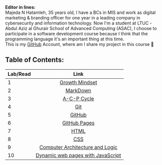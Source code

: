 
**Editor in lines:**  
Majeda N Hatamleh, 35 years old,  I have a BCs in MIS and work as digital marketing & branding officer for one year in a leading company in cybersecurity and information technology. 
Now I'm a student at LTUC -Abdul Aziz al Ghurair School of Advanced Computing (ASAC), I choose to participate in a software development course because I think that the programming language it's an important thing at this time.  
This is my [GitHub](https://github.com/majida-hatamleh) Account, where am I share my project in this course :slightly_smiling_face:

## Table of Contents:


Lab/Read       | Link     
 ------------- |:-------------:
1    | [Growth Mindset](https://github.com/majida-hatamleh/reading-notes/blob/main/README.md)
2    | [MarkDown](https://github.com/majida-hatamleh/reading-notes/blob/main/markdown.md) 
3    | [A-C-P Cycle](https://github.com/majida-hatamleh/reading-notes/blob/main/acp.md)
4    | [Git](https://github.com/majida-hatamleh/reading-notes/blob/main/git.md)
5    | [GitHub](https://github.com/majida-hatamleh/reading-notes/blob/main/github.md)
6    | [GitHub Pages](https://github.com/majida-hatamleh/reading-notes/blob/main/github_pages.md)
7    | [HTML ](https://github.com/majida-hatamleh/reading-notes/blob/main/HTML5_Layout_and_Extra_Markup)|
8    | [ CSS ](https://github.com/majida-hatamleh/reading-notes/blob/main/HTML_and_CSS)
9    | [Computer Architecture and Logic](https://github.com/majida-hatamleh/reading-notes/blob/main/How_Computers_Work)
10   | [Dynamic web pages with JavaScript ](https://github.com/majida-hatamleh/reading-notes/blob/main/java_script)














